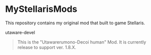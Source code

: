 # MyStellarisMods
This repository contains my original mod that built to game Stellaris.


utaware-devel
>This is the "Utawarerumono-Decoi human" Mod. It is currently release to support ver. 1.8.X.
